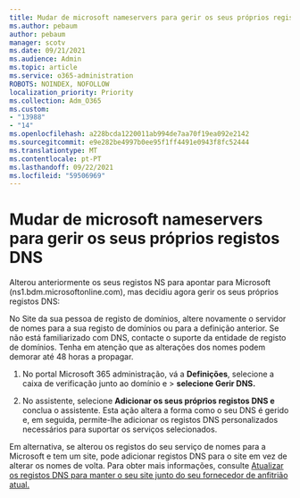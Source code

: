 ```yaml
---
title: Mudar de microsoft nameservers para gerir os seus próprios registos DNS
ms.author: pebaum
author: pebaum
manager: scotv
ms.date: 09/21/2021
ms.audience: Admin
ms.topic: article
ms.service: o365-administration
ROBOTS: NOINDEX, NOFOLLOW
localization_priority: Priority
ms.collection: Adm_O365
ms.custom:
- "13988"
- "14"
ms.openlocfilehash: a228bcda1220011ab994de7aa70f19ea092e2142
ms.sourcegitcommit: e9e282be4997b0ee95f1ff4491e0943f8fc52444
ms.translationtype: MT
ms.contentlocale: pt-PT
ms.lasthandoff: 09/22/2021
ms.locfileid: "59506969"
---
```

# <a name="changing-from-microsoft-nameservers-back-to-managing-your-own-dns-records"></a>Mudar de microsoft nameservers para gerir os seus próprios registos DNS

Alterou anteriormente os seus registos NS para apontar para Microsoft (ns1.bdm.microsoftonline.com), mas decidiu agora gerir os seus próprios registos DNS:

No Site da sua pessoa de registo de domínios, altere novamente o servidor de nomes para a sua registo de domínios ou para a definição anterior. Se não está familiarizado com DNS, contacte o suporte da entidade de registo de domínios. Tenha em atenção que as alterações dos nomes podem demorar até 48 horas a propagar. 

1. No portal Microsoft 365 administração, vá a **Definições**, selecione a caixa de verificação junto ao domínio e  >  [](https://admin.microsoft.com/Adminportal/Home#/Domains) **selecione Gerir DNS.** 

2. No assistente, selecione **Adicionar os seus próprios registos DNS e** conclua o assistente. Esta ação altera a forma como o seu DNS é gerido e, em seguida, permite-lhe adicionar os registos DNS personalizados necessários para suportar os serviços selecionados.

Em alternativa, se alterou os registos do seu serviço de nomes para a Microsoft e tem um site, pode adicionar registos DNS para o site em vez de alterar os nomes de volta. Para obter mais informações, consulte [Atualizar os registos DNS para manter o seu site junto do seu fornecedor de anfitrião atual.](https://docs.microsoft.com/microsoft-365/admin/dns/update-dns-records-to-retain-current-hosting-provider)


